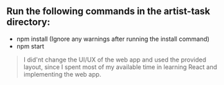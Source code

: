 ## Run the following commands in the artist-task directory:
* npm install (Ignore any warnings after running the install command)
* npm start
> I did'nt change the UI/UX of the web app and used the provided layout, since I spent most of my available time in learning React
and implementing the web app.
